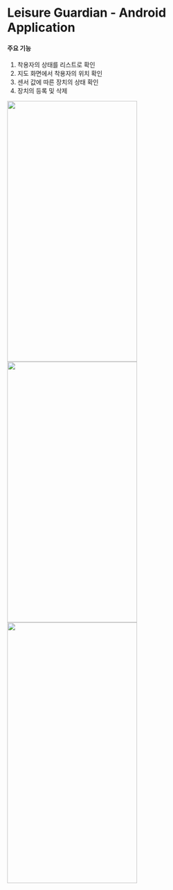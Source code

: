 # Leisure Guardian - Android Application


#### 주요 기능
1. 착용자의 상태를 리스트로 확인
2. 지도 화면에서 착용자의 위치 확인
3. 센서 값에 따른 장치의 상태 확인
4. 장치의 등록 및 삭제

<img src="https://user-images.githubusercontent.com/57958360/136226330-821b7e60-9b8a-4598-826d-b2bef2e438d7.png" width="300" height="600"/><img src="https://user-images.githubusercontent.com/57958360/136227426-2d860545-adb6-467b-bf5a-897c8b7b327e.png" width="300" height="600"/><img src="https://user-images.githubusercontent.com/57958360/136226347-7e3aeb72-1b71-4ba8-9930-aa8b322f9ee9.png" width="300" height="600"/>
